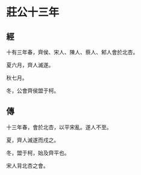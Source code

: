 # 莊公十三年
## 經

十有三年春，齊侯、宋人、陳人、蔡人、邾人會於北杏。

夏六月，齊人滅遂。

秋七月。

冬，公會齊侯盟于柯。

## 傳

十三年春，會於北杏，以平宋亂。遂人不至。

夏，齊人滅遂而戍之。

冬，盟于柯，始及齊平也。

宋人背北杏之會。

